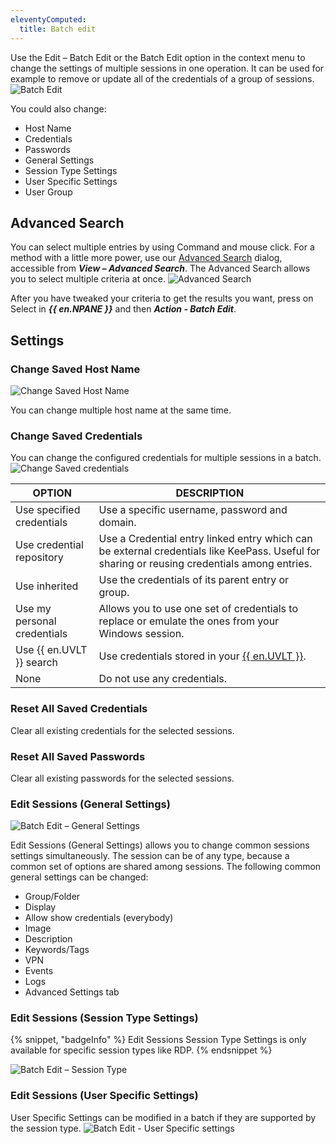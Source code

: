 ```yaml
---
eleventyComputed:
  title: Batch edit
---
```

Use the Edit – Batch Edit or the Batch Edit option in the context menu to change the settings of multiple sessions in one operation. It can be used for example to remove or update all of the credentials of a group of sessions.
![Batch Edit](https://cdnweb.devolutions.net/docs/docs_en_rdm_mac_clip10346.png)

You could also change:
* Host Name
* Credentials
* Passwords
* General Settings
* Session Type Settings
* User Specific Settings
* User Group

## Advanced Search
You can select multiple entries by using Command and mouse click. For a method with a little more power, use our [Advanced Search](/rdm/mac/commands/view/advanced-search/) dialog, accessible from ***View – Advanced Search***. The Advanced Search allows you to select multiple criteria at once.
![Advanced Search](https://cdnweb.devolutions.net/docs/docs_en_rdm_mac_clip10605.png)

After you have tweaked your criteria to get the results you want, press on Select in ***{{ en.NPANE }}*** and then ***Action - Batch Edit***.

## Settings
### Change Saved Host Name
![Change Saved Host Name](https://cdnweb.devolutions.net/docs/docs_en_rdm_mac_clip10031.png)

You can change multiple host name at the same time.

### Change Saved Credentials
You can change the configured credentials for multiple sessions in a batch.
![Change Saved credentials](https://cdnweb.devolutions.net/docs/docs_en_rdm_mac_clip10606.png)

| OPTION                      | DESCRIPTION                                                                                          |
|-----------------------------|------------------------------------------------------------------------------------------------------|
| Use specified credentials   | Use a specific username, password and domain.                                                        |
| Use credential repository   | Use a Credential entry linked entry which can be external credentials like KeePass. Useful for sharing or reusing credentials among entries. |
| Use inherited               | Use the credentials of its parent entry or group.                                                    |
| Use my personal credentials | Allows you to use one set of credentials to replace or emulate the ones from your Windows session.   |
| Use {{ en.UVLT }} search    | Use credentials stored in your [{{ en.UVLT }}](/rdm/mac/user-interface/navigation-pane/user-vault/). |
| None                        | Do not use any credentials.                                                                          |

### Reset All Saved Credentials
Clear all existing credentials for the selected sessions.

### Reset All Saved Passwords
Clear all existing passwords for the selected sessions.

### Edit Sessions (General Settings)
![Batch Edit – General Settings](https://cdnweb.devolutions.net/docs/docs_en_rdm_mac_clip10348.png)

Edit Sessions (General Settings) allows you to change common sessions settings simultaneously. The session can be of any type, because a common set of options are shared among sessions. The following common general settings can be changed:
* Group/Folder
* Display
* Allow show credentials (everybody)
* Image
* Description
* Keywords/Tags
* VPN
* Events
* Logs
* Advanced Settings tab

### Edit Sessions (Session Type Settings)
{% snippet, "badgeInfo" %}
Edit Sessions Session Type Settings is only available for specific session types like RDP.
{% endsnippet %}

![Batch Edit – Session Type](https://cdnweb.devolutions.net/docs/docs_en_rdm_mac_clip10347.png)

### Edit Sessions (User Specific Settings)
User Specific Settings can be modified in a batch if they are supported by the session type.
![Batch Edit - User Specific settings](https://cdnweb.devolutions.net/docs/docs_en_rdm_mac_clip10349.png)
